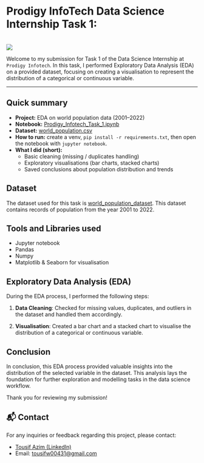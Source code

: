 # Prodigy InfoTech Data Science Internship Task 1:
<br>
<img src="https://github.com/Tousif18/PRODIGY_DS_01/blob/main/ds1.png"   >

Welcome to my submission for Task 1 of the Data Science Internship at `Prodigy Infotech`. In this task, I performed Exploratory Data Analysis (EDA) on a provided dataset, focusing on creating a visualisation to represent the distribution of a categorical or continuous variable.

---

## Quick summary
- **Project:** EDA on world population data (2001–2022)
- **Notebook:** [Prodigy_Infotech_Task_1.ipynb](Prodigy_Infotech_Task_1.ipynb)
- **Dataset:** [world_population.csv](worldpopulationdata.csv)
- **How to run:** create a venv, `pip install -r requirements.txt`, then open the notebook with `jupyter notebook`.
- **What I did (short):**
  - Basic cleaning (missing / duplicates handling)
  - Exploratory visualisations (bar charts, stacked charts)
  - Saved conclusions about population distribution and trends

## Dataset

The dataset used for this task is <a href="https://github.com/Tousif18/PRODIGY_DS_01/blob/main/worldpopulationdata.csv">world_population_dataset</a>. This dataset contains records of population from the year 2001 to 2022. 

## Tools and Libraries used
- Jupyter notebook
- Pandas
- Numpy
- Matplotlib & Seaborn for visualisation



## Exploratory Data Analysis (EDA)

During the EDA process, I performed the following steps:

1. **Data Cleaning**: Checked for missing values, duplicates, and outliers in the dataset and handled them accordingly.

2. **Visualisation**: Created a bar chart and a stacked chart to visualise the distribution of a categorical or continuous variable. 



## Conclusion

In conclusion, this EDA process provided valuable insights into the distribution of the selected variable in the dataset. This analysis lays the foundation for further exploration and modelling tasks in the data science workflow.

Thank you for reviewing my submission!

## 📬 Contact

For any inquiries or feedback regarding this project, please contact:

- <a href="https://www.linkedin.com/in/tousif-azim-533313279/">Tousif Azim (LinkedIn)</a>
- Email: tousifw00431@gmail.com
